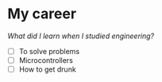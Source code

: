 # **My career**
*What did I learn when I studied engineering?*
- [ ] To solve problems
- [ ] Microcontrollers
- [ ] How to get drunk

